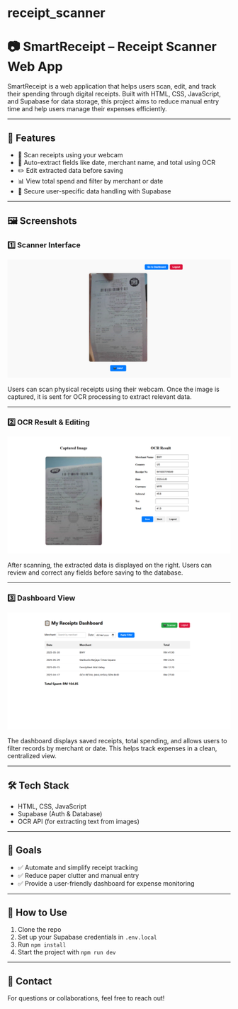 # receipt_scanner

# 📷 SmartReceipt – Receipt Scanner Web App

SmartReceipt is a web application that helps users scan, edit, and track their spending through digital receipts. Built with HTML, CSS, JavaScript, and Supabase for data storage, this project aims to reduce manual entry time and help users manage their expenses efficiently.

---

## 🚀 Features

- 📸 Scan receipts using your webcam
- 🔎 Auto-extract fields like date, merchant name, and total using OCR
- ✏️ Edit extracted data before saving
- 📊 View total spend and filter by merchant or date
- 🔐 Secure user-specific data handling with Supabase

---

## 🖼️ Screenshots

### 1️⃣ Scanner Interface

![Scanner Screenshot](scanner.png)

Users can scan physical receipts using their webcam. Once the image is captured, it is sent for OCR processing to extract relevant data.

---

### 2️⃣ OCR Result & Editing

![Result Screenshot](result.png)

After scanning, the extracted data is displayed on the right. Users can review and correct any fields before saving to the database.

---

### 3️⃣ Dashboard View

![Dashboard Screenshot](dashboard.png)

The dashboard displays saved receipts, total spending, and allows users to filter records by merchant or date. This helps track expenses in a clean, centralized view.

---

## 🛠️ Tech Stack

- HTML, CSS, JavaScript
- Supabase (Auth & Database)
- OCR API (for extracting text from images)

---

## 📌 Goals

- ✅ Automate and simplify receipt tracking
- ✅ Reduce paper clutter and manual entry
- ✅ Provide a user-friendly dashboard for expense monitoring

---

## 📂 How to Use

1. Clone the repo  
2. Set up your Supabase credentials in `.env.local`  
3. Run `npm install`  
4. Start the project with `npm run dev`

---

## 📧 Contact

For questions or collaborations, feel free to reach out!

